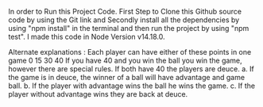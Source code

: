 In order to Run this Project Code. First Step to Clone this Github source code by using the Git link
and  Secondly install all the dependencies by using "npm install" in the terminal and then run the project by using "npm test". I made this code in  Node Version v14.18.0.




Alternate explanations :
Each player can have either of these points in one game 0 15 30 40
If you have 40 and you win the ball you win the game, however there are special rules.
If both have 40 the players are deuce.
a. If the game is in deuce, the winner of a ball will have advantage and game ball. 
b. If the player with advantage wins the ball he wins the game.
c. If the player without advantage wins they are back at deuce.